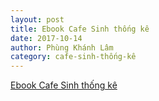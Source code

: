 ```yaml
---
layout: post
title: Ebook Cafe Sinh thống kê
date: 2017-10-14
author: Phùng Khánh Lâm
category: cafe-sinh-thống-kê
---
```


[Ebook Cafe Sinh thống kê]({{"/book_cafe_biostat/index.html"}})
